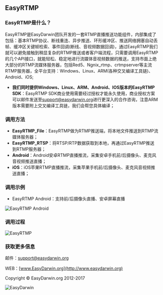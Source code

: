 ## EasyRTMP ##

### **EasyRTMP**是什么？ ###

EasyRTMP是EasyDarwin团队开发的一套RTMP直播推送功能组件，内部集成了包括：基本RTMP协议、断线重连、异步推送、环形缓冲区、推送网络拥塞自动丢帧、缓冲区关键帧检索、事件回调(断线、音视频数据回调)，通过EasyRTMP我们就可以避免接触到稍显复杂的RTMP推送或者客户端流程，只需要调用EasyRTMP的几个API接口，就能轻松、稳定地进行流媒体音视频数据的推送，支持市面上绝大部分的RTMP流媒体服务器，包括Red5、Ngnix_rtmp、crtmpserver等主流RTMP服务器，全平台支持：Windows、Linux、ARM(各种交叉编译工具链)、Android、iOS;

- **我们同时提供Windows、Linux、ARM、Android、IOS版本的EasyRTMP SDK**：EasyRTMP SDK商业使用需要经过授权才能永久使用，商业授权方案可以邮件发送至[support@easydarwin.org](mailto:support@easydarwin.org "EasyDarwin support mail")进行更深入的合作咨询，注意ARM版本需要附上交叉编译工具链，我们会帮您具体编译；


### 调用方法 ###

- **EasyRTMP_File**：EasyRTMP做为RTMP推送端，将本地文件推送到RTMP流媒体服务器；
- **EasyRTMP_RTSP**：将RTSP/RTP数据获取到本地，再通过EasyRTMP推送到RTMP服务器；
- **Android**：Android安卓RTMP直播推流，采集安卓手机前/后摄像头、麦克风音视频推送直播；
- **iOS**：iOS苹果RTMP直播推流，采集苹果手机前/后摄像头、麦克风音视频推送直播；

### 调用示例 ###

- EasyRTMP Android：支持前/后摄像头直播、安卓屏幕直播

![EasyRTMP Android](http://www.easydarwin.org/github/images/easyrtmpfirim20170205.png)

### 调用过程 ###
![EasyRTMP](http://www.easydarwin.org/skin/easydarwin/images/easyrtmp20161101.png)


### 获取更多信息 ###

邮件：[support@easydarwin.org](mailto:support@easydarwin.org) 

WEB：[www.EasyDarwin.org](http://www.easydarwin.org)

Copyright &copy; EasyDarwin.org 2012-2017

![EasyDarwin](http://www.easydarwin.org/skin/easydarwin/images/wx_qrcode.jpg)
